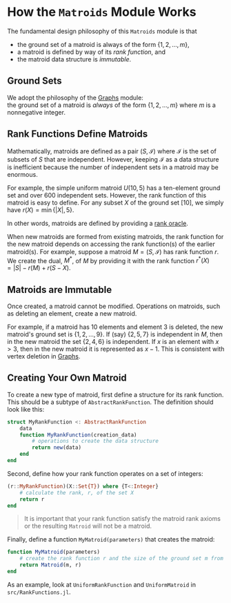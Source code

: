 # How the `Matroids` Module Works

The fundamental design philosophy of this `Matroids` module is that  
* the ground set of a matroid is always of the form $\{1,2,\ldots,m\}$,
* a matroid is defined by way of its *rank function*, and
* the matroid data structure is *immutable*.

## Ground Sets

We adopt the philosophy of the [Graphs](https://juliagraphs.org/Graphs.jl/stable/) module:  
the ground set of a matroid is *always* of the form $\{1,2,\ldots,m\}$ where $m$ is a nonnegative integer. 


## Rank Functions Define Matroids

Mathematically, matroids are defined as a pair $(S,\mathcal{I})$ where $\mathcal{I}$ is the set of subsets of $S$ that are independent. 
However, keeping $\mathcal{I}$ as a data structure is inefficient because the number of independent sets in a matroid may be enormous. 

For example, the simple uniform matroid $U(10,5)$ has a ten-element ground set and over 600 independent sets. 
However, the rank function of this matroid is easy to define. 
For any subset $X$ of the ground set $[10]$, we simply have $r(X) = \min\{|X|, 5\}$.

In other words, matroids are defined by providing a 
[rank oracle](https://en.wikipedia.org/wiki/Matroid_oracle).

When new matroids are formed from existing matroids, the rank function for the new matroid depends on accessing the rank function(s) of the earlier matroid(s). 
For example, suppose a matroid $M=(S,\mathcal{I})$ has rank function $r$. 
We create the dual, $M^*$, of $M$ by providing it with the rank function 
$r^*(X) = |S| - r(M) + r(S-X)$. 
 

## Matroids are Immutable

Once created, a matroid cannot be modified. Operations on matroids, such as deleting an element, create a new matroid. 

For example, if a matroid has 10 elements and element 3 is deleted, the new matroid's ground set is $\{1,2,\ldots,9\}$. 
If (say) $\{2,5,7\}$ is independent in $M$, then in the new matroid the set $\{2,4,6\}$ is independent. 
If $x$ is an element with $x>3$, then in the new matroid it is represented as $x-1$. 
This is consistent with vertex deletion in [Graphs](https://juliagraphs.org/Graphs.jl/stable/). 

## Creating Your Own Matroid

To create a new type of matroid, first define a structure for its rank function. 
This should be a subtype of `AbstractRankFunction`. 
The definition should look like this:
```julia
struct MyRankFunction <: AbstractRankFunction
    data
    function MyRankFunction(creation_data)
        # operations to create the data structure 
        return new(data)
    end 
end
```

Second, define how your rank function operates on a set of integers:
```julia
(r::MyRankFunction)(X::Set{T}) where {T<:Integer}
    # calculate the rank, r, of the set X
    return r
end
```

> It is important that your rank function satisfy the matroid rank axioms or the resulting `Matroid` will not be a matroid.

Finally, define a function `MyMatroid(parameters)` that creates the matroid:
```julia
function MyMatroid(parameters)
    # create the rank function r and the size of the ground set m from the parameters
    return Matroid(m, r)
end
```

As an example, look at `UniformRankFunction` and `UniformMatroid` in `src/RankFunctions.jl`.

